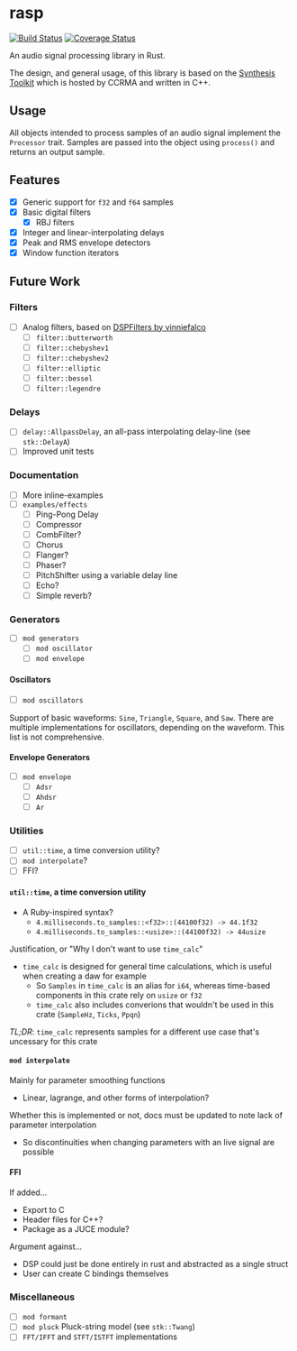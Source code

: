 # rasp
[![Build Status](https://travis-ci.org/brianuosseph/rasp.svg?branch=master)](https://travis-ci.org/brianuosseph/rasp)
[![Coverage Status](https://coveralls.io/repos/brianuosseph/rasp/badge.svg?branch=master&service=github)](https://coveralls.io/github/brianuosseph/rasp?branch=master)

An audio signal processing library in Rust.

The design, and general usage, of this library is based on the [Synthesis Toolkit](https://ccrma.stanford.edu/software/stk/index.html) which is hosted by CCRMA and written in C++.


## Usage

All objects intended to process samples of an audio signal implement the `Processor` trait. Samples are passed into the object using `process()` and returns an output sample.


## Features
- [x] Generic support for `f32` and `f64` samples
- [x] Basic digital filters
  - [x] RBJ filters
- [x] Integer and linear-interpolating delays
- [x] Peak and RMS envelope detectors
- [x] Window function iterators

## Future Work

### Filters
- [ ] Analog filters, based on [DSPFilters by vinniefalco](https://github.com/vinniefalco/DSPFilters)
  - [ ] `filter::butterworth`
  - [ ] `filter::chebyshev1`
  - [ ] `filter::chebyshev2`
  - [ ] `filter::elliptic`
  - [ ] `filter::bessel`
  - [ ] `filter::legendre`

### Delays
- [ ] `delay::AllpassDelay`, an all-pass interpolating delay-line (see `stk::DelayA`)
- [ ] Improved unit tests

### Documentation
- [ ] More inline-examples
- [ ] `examples/effects`
  - [ ] Ping-Pong Delay
  - [ ] Compressor
  - [ ] CombFilter?
  - [ ] Chorus
  - [ ] Flanger?
  - [ ] Phaser?
  - [ ] PitchShifter using a variable delay line
  - [ ] Echo?
  - [ ] Simple reverb?

### Generators
- [ ] `mod generators`
  - [ ] `mod oscillator`
  - [ ] `mod envelope`

#### Oscillators
- [ ] `mod oscillators`

Support of basic waveforms: `Sine`, `Triangle`, `Square`, and `Saw`. There are multiple implementations for oscillators, depending on the waveform. This list is not comprehensive.

#### Envelope Generators
- [ ] `mod envelope`
  - [ ] `Adsr`
  - [ ] `Ahdsr`
  - [ ] `Ar`

### Utilities
- [ ] `util::time`, a time conversion utility?
- [ ] `mod interpolate`?
- [ ] FFI?

#### `util::time`, a time conversion utility
- A Ruby-inspired syntax?
  - `4.milliseconds.to_samples::<f32>::(44100f32) -> 44.1f32`
  - `4.milliseconds.to_samples::<usize>::(44100f32) -> 44usize`

Justification, or "Why I don't want to use `time_calc`"
  - `time_calc` is designed for general time calculations, which is useful when creating a daw for example
    - So `Samples` in `time_calc` is an alias for `i64`, whereas time-based components in this crate rely on `usize` or `f32`
    - `time_calc` also includes converions that wouldn't be used in this crate (`SampleHz`, `Ticks`, `Ppqn`)

_TL;DR_: `time_calc` represents samples for a different use case that's uncessary for this crate

#### `mod interpolate`
Mainly for parameter smoothing functions
  - Linear, lagrange, and other forms of interpolation?

Whether this is implemented or not, docs must be updated to note lack of parameter interpolation
  - So discontinuities when changing parameters with an live signal are possible

#### FFI
If added...
  - Export to C
  - Header files for C++?
  - Package as a JUCE module?

Argument against...
  - DSP could just be done entirely in rust and abstracted as a single struct
  - User can create C bindings themselves

### Miscellaneous
- [ ] `mod formant`
- [ ] `mod pluck` Pluck-string model (see `stk::Twang`)
- [ ] `FFT/IFFT` and `STFT/ISTFT` implementations
